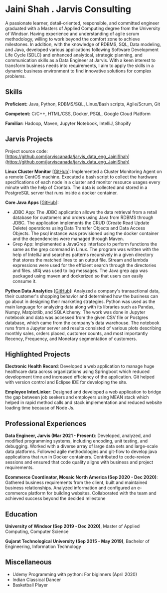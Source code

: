 # Jaini Shah . Jarvis Consulting

A passionate learner, detail-oriented, responsible, and committed engineer graduated with a Masters of Applied Computing degree from the University of Windsor. Having experience and understanding of agile scrum methodology, willing to work beyond the comfort zone to achieve milestones. In addition, with the knowledge of RDBMS, SQL, Data modeling, and Java, developed various applications following Software Development Life Cycle (SDLC) and enhanced analytical, strategic planning, and communication skills as a Data Engineer at Jarvis. With a keen interest to transform business needs into requirements, I aim to apply the skills in a dynamic business environment to find innovative solutions for complex problems.

## Skills

**Proficient:** Java, Python, RDBMS/SQL, Linux/Bash scripts, Agile/Scrum, Git

**Competent:** C/C++, HTML/CSS, Docker, PSQL, Google Cloud Platform

**Familiar:** Hadoop, Maven, Jupyter Notebook, IntelliJ, Shopify

## Jarvis Projects

Project source code: [https://github.com/jarviscanada/jarvis_data_eng_JainiShah](https://github.com/jarviscanada/jarvis_data_eng_JainiShah)


**Linux Cluster Monitor** [[GitHub](https://github.com/jarviscanada/jarvis_data_eng_JainiShah/tree/master/linux_sql)]: Implemented a Cluster Monitoring Agent on a remote CentOS machine. Executed a bash script to collect the hardware specifications of each node in a cluster and monitor resource usages every minute with the help of Crontab. The data is collected and stored in a PostgreSQL server that runs inside a docker container.

**Core Java Apps** [[GitHub](https://github.com/jarviscanada/jarvis_data_eng_JainiShah/tree/master/core_java)]:
      
  - JDBC App: The JDBC application allows the data retrieval from a retail database for customers and orders using Java from RDBMS through JDBC. The application implements the CRUD (Create Read Update Delete) operations using Data Transfer Objects and Data Access Objects. The psql instance was provisioned using the docker container and the dependencies were managed through Maven.
  - Grep App: Implemented a JavaGrep interface to perform functions the same as the grep command in Linux. The program was written with the help of IntelliJ and searches patterns recursively in a given directory that stores the matched lines to an output file. Stream and lambda expressions were used for the efficient search through the directories and files. slf4j was used to log messages. The Java grep app was packaged using maven and dockerized so that users can easily consume it.

**Python Data Analytics** [[GitHub](https://github.com/jarviscanada/jarvis_data_eng_JainiShah/tree/master/python_data_anlytics)]: Analyzed a company's transactional data, their customer's shopping behavior and determined how the business can go about in designing their marketing strategies. Python was used as the main language for analyzing data along with its libraries such as Pandas, Numpy, Matplotlib, and SQLAlchemy. The work was done in Jupyter notebook and data was accessed from the given CSV file or Postgres database, which came from the company's data warehouse. The notebook runs from a Jupyter server and results consisted of various plots describing monthly sales, orders placed, customer counts, and most importantly Recency, Frequency, and Monetary segmentation of customers.


## Highlighted Projects
**Electronic Health Record**: Developed a web application to manage huge healthcare data across organizations using Springboot which reduced development time and increased efficiency of the application. Git helped with version control and Eclipse IDE for developing the site.

**Employee InterLinker**: Designed and developed a web application to bridge the gap between job seekers and employers using MEAN stack which helped in rapid method calls and stack implementation and reduced website loading time because of Node Js.


## Professional Experiences

**Data Engineer, Jarvis (Mar 2021 - Present)**: Developed, analyzed, and modified programming systems, including encoding, unit testing, and debugging. Worked with a diverse array of large data sets and large-scale data platforms. Followed agile methodologies and git-flow to develop java applications that run in Docker containers. Contributed to code-review sessions and ensured that code quality aligns with business and project requirements.

**Ecommerce Coordinator, Mosaic North America (Sep 2020 - Dec 2020)**: Gathered business requirements from the client, built and maintained business relationships. Analyzed information and configured an e-commerce platform for building websites. Collaborated with the team and achieved success beyond the decided milestone


## Education
**University of Windsor (Sep 2019 - Dec 2020)**, Master of Applied Computing, Computer Science

**Gujarat Technological University (Sep 2015 - May 2019)**, Bachelor of Engineering, Information Technology


## Miscellaneous
- Udemy Programming with python: For biginners (April 2020)
- Indian Classical Dancer
- Basketball Player